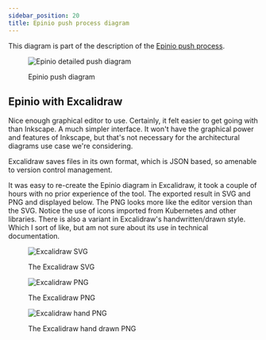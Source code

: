 ```yaml
---
sidebar_position: 20
title: Epinio push process diagram
---
```


This diagram is part of the description of the [Epinio push process](https://docs.epinio.io/explanations/detailed-push-process).

<figure>

![Epinio detailed push diagram](/img/epinio-push-detailed.svg)

<figcaption>Epinio push diagram</figcaption>
</figure>

## Epinio with Excalidraw

Nice enough graphical editor to use.
Certainly, it felt easier to get going with than Inkscape.
A much simpler interface.
It won't have the graphical power and features of Inkscape, but that's not necessary for the architectural diagrams use case we're considering.

Excalidraw saves files in its own format, which is JSON based, so amenable to version control management.

It was easy to re-create the Epinio diagram in Excalidraw, it took a couple of hours with no prior experience of the tool.
The exported result in SVG and PNG and displayed below.
The PNG looks more like the editor version than the SVG.
Notice the use of icons imported from Kubernetes and other libraries.
There is also a variant in Excalidraw's handwritten/drawn style.
Which I sort of like, but am not sure about its use in technical documentation.

<figure>

![Excalidraw SVG](/img/epinio-excalidraw.svg)

<figcaption>The Excalidraw SVG</figcaption>
</figure>

<figure>

![Excalidraw PNG](/img/epinio-excalidraw.png)

<figcaption>The Excalidraw PNG</figcaption>
</figure>

<figure>

![Excalidraw hand PNG](/img/epinio-excalidraw-hand.png)

<figcaption>The Excalidraw hand drawn PNG</figcaption>
</figure>